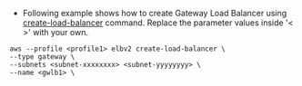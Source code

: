 * Following example shows how to create Gateway Load Balancer using
[create-load-balancer](https://docs.aws.amazon.com/cli/latest/reference/elbv2/create-load-balancer.html) command. Replace the parameter values inside '< >' with your own.

```console  
aws --profile <profile1> elbv2 create-load-balancer \
--type gateway \
--subnets <subnet-xxxxxxxx> <subnet-yyyyyyyy> \
--name <gwlb1> \
```